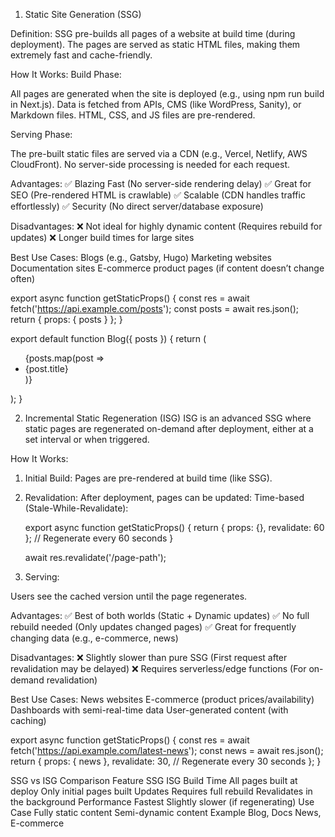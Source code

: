 1. Static Site Generation (SSG)

Definition:
SSG pre-builds all pages of a website at build time (during deployment). The pages are served as static HTML files, making them extremely fast and cache-friendly.

How It Works:
Build Phase:

All pages are generated when the site is deployed (e.g., using npm run build in Next.js).
Data is fetched from APIs, CMS (like WordPress, Sanity), or Markdown files.
HTML, CSS, and JS files are pre-rendered.

Serving Phase:

The pre-built static files are served via a CDN (e.g., Vercel, Netlify, AWS CloudFront).
No server-side processing is needed for each request.

Advantages:
✅ Blazing Fast (No server-side rendering delay)
✅ Great for SEO (Pre-rendered HTML is crawlable)
✅ Scalable (CDN handles traffic effortlessly)
✅ Security (No direct server/database exposure)

Disadvantages:
❌ Not ideal for highly dynamic content (Requires rebuild for updates)
❌ Longer build times for large sites

Best Use Cases:
Blogs (e.g., Gatsby, Hugo)
Marketing websites
Documentation sites
E-commerce product pages (if content doesn’t change often)

export async function getStaticProps() {
  const res = await fetch('https://api.example.com/posts');
  const posts = await res.json();
  return { props: { posts } };
}

export default function Blog({ posts }) {
  return (
    <ul>
      {posts.map(post => <li key={post.id}>{post.title}</li>)}
    </ul>
  );
}


2. Incremental Static Regeneration (ISG)
ISG is an advanced SSG where static pages are regenerated on-demand after deployment, either at a set interval or when triggered.

How It Works:
1. Initial Build:
Pages are pre-rendered at build time (like SSG).

2. Revalidation:
After deployment, pages can be updated:
    Time-based (Stale-While-Revalidate):

    export async function getStaticProps() {
        return { props: {}, revalidate: 60 }; // Regenerate every 60 seconds
    }

    await res.revalidate('/page-path');

3. Serving:

Users see the cached version until the page regenerates.

Advantages:
✅ Best of both worlds (Static + Dynamic updates)
✅ No full rebuild needed (Only updates changed pages)
✅ Great for frequently changing data (e.g., e-commerce, news)

Disadvantages:
❌ Slightly slower than pure SSG (First request after revalidation may be delayed)
❌ Requires serverless/edge functions (For on-demand revalidation)

Best Use Cases:
News websites
E-commerce (product prices/availability)
Dashboards with semi-real-time data
User-generated content (with caching)

export async function getStaticProps() {
  const res = await fetch('https://api.example.com/latest-news');
  const news = await res.json();
  return { 
    props: { news },
    revalidate: 30, // Regenerate every 30 seconds
  };
}

SSG vs ISG Comparison
Feature	SSG	ISG
Build Time	All pages built at deploy	Only initial pages built
Updates	Requires full rebuild	Revalidates in the background
Performance	Fastest	Slightly slower (if regenerating)
Use Case	Fully static content	Semi-dynamic content
Example	Blog, Docs	News, E-commerce